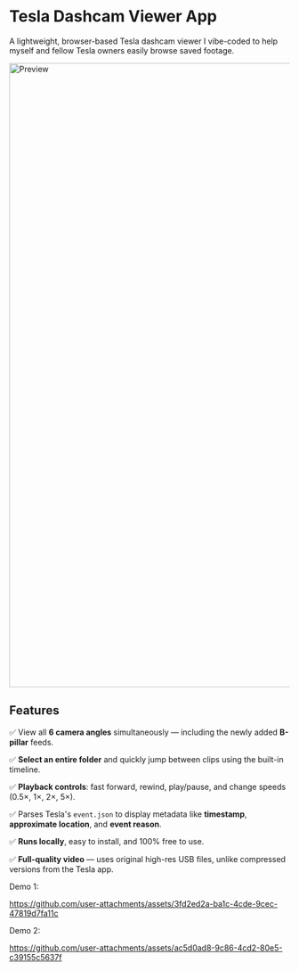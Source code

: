 # Tesla Dashcam Viewer App

A lightweight, browser-based Tesla dashcam viewer I vibe-coded to help myself and fellow Tesla owners easily browse saved footage.

<img width="1792" height="1120" alt="Preview" src="https://github.com/user-attachments/assets/d50debb5-c587-41dd-8a4a-9a8f48c90d09" />


## Features

✅ View all **6 camera angles** simultaneously — including the newly added **B-pillar** feeds.

✅ **Select an entire folder** and quickly jump between clips using the built-in timeline.

✅ **Playback controls**: fast forward, rewind, play/pause, and change speeds (0.5×, 1×, 2×, 5×).

✅ Parses Tesla's `event.json` to display metadata like **timestamp**, **approximate location**, and **event reason**.

✅ **Runs locally**, easy to install, and 100% free to use.

✅ **Full-quality video** — uses original high-res USB files, unlike compressed versions from the Tesla app.

Demo 1:

https://github.com/user-attachments/assets/3fd2ed2a-ba1c-4cde-9cec-47819d7fa11c

Demo 2:

https://github.com/user-attachments/assets/ac5d0ad8-9c86-4cd2-80e5-c39155c5637f

